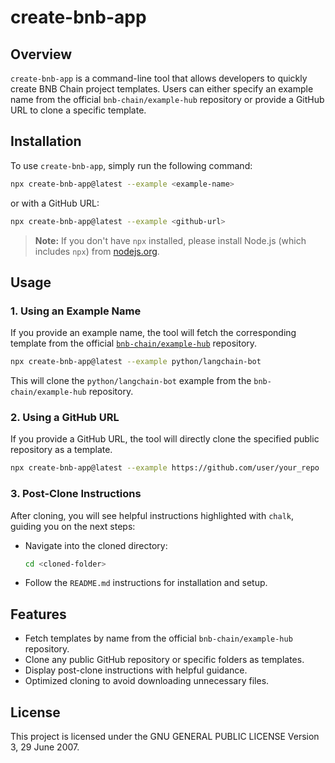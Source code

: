 # create-bnb-app

## Overview

`create-bnb-app` is a command-line tool that allows developers to quickly create BNB Chain project templates. Users can either specify an example name from the official `bnb-chain/example-hub` repository or provide a GitHub URL to clone a specific template.

## Installation

To use `create-bnb-app`, simply run the following command:

```sh
npx create-bnb-app@latest --example <example-name>
```

or with a GitHub URL:

```sh
npx create-bnb-app@latest --example <github-url>
```

> **Note:** If you don't have `npx` installed, please install Node.js (which includes `npx`) from [nodejs.org](https://nodejs.org/).

## Usage

### 1. Using an Example Name

If you provide an example name, the tool will fetch the corresponding template from the official [`bnb-chain/example-hub`](https://github.com/bnb-chain/example-hub#example-list) repository.

```sh
npx create-bnb-app@latest --example python/langchain-bot
```

This will clone the `python/langchain-bot` example from the `bnb-chain/example-hub` repository.

### 2. Using a GitHub URL

If you provide a GitHub URL, the tool will directly clone the specified public repository as a template.

```sh
npx create-bnb-app@latest --example https://github.com/user/your_repo
```

### 3. Post-Clone Instructions

After cloning, you will see helpful instructions highlighted with `chalk`, guiding you on the next steps:

- Navigate into the cloned directory:
  ```sh
  cd <cloned-folder>
  ```
- Follow the `README.md` instructions for installation and setup.

## Features

- Fetch templates by name from the official `bnb-chain/example-hub` repository.
- Clone any public GitHub repository or specific folders as templates.
- Display post-clone instructions with helpful guidance.
- Optimized cloning to avoid downloading unnecessary files.

## License

This project is licensed under the GNU GENERAL PUBLIC LICENSE Version 3, 29 June 2007.
